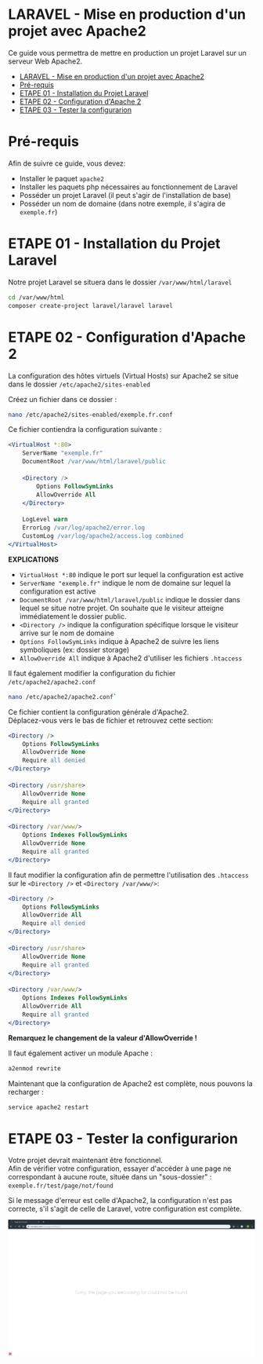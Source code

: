 # LARAVEL - Mise en production d'un projet avec Apache2

Ce guide vous permettra de mettre en production un projet Laravel sur un serveur Web Apache2.

- [LARAVEL - Mise en production d'un projet avec Apache2](#laravel---mise-en-production-dun-projet-avec-apache2)
- [Pré-requis](#pr%C3%A9-requis)
- [ETAPE 01 - Installation du Projet Laravel](#etape-01---installation-du-projet-laravel)
- [ETAPE 02 - Configuration d'Apache 2](#etape-02---configuration-dapache-2)
- [ETAPE 03 - Tester la configurarion](#etape-03---tester-la-configurarion)

# Pré-requis

Afin de suivre ce guide, vous devez:
- Installer le paquet `apache2`
- Installer les paquets php nécessaires au fonctionnement de Laravel
- Posséder un projet Laravel (il peut s'agir de l'installation de base)
- Posséder un nom de domaine (dans notre exemple, il s'agira de `exemple.fr`)

# ETAPE 01 - Installation du Projet Laravel

Notre projet Laravel se situera dans le dossier `/var/www/html/laravel`

```bash
cd /var/www/html
composer create-project laravel/laravel laravel
```

# ETAPE 02 - Configuration d'Apache 2

La configuration des hôtes virtuels (Virtual Hosts) sur Apache2 se situe dans le dossier `/etc/apache2/sites-enabled`

Créez un fichier dans ce dossier :
```bash
nano /etc/apache2/sites-enabled/exemple.fr.conf
```

Ce fichier contiendra la configuration suivante : 
```apache
<VirtualHost *:80>
    ServerName "exemple.fr"
    DocumentRoot /var/www/html/laravel/public

    <Directory />
        Options FollowSymLinks
        AllowOverride All
    </Directory>

    LogLevel warn
    ErrorLog /var/log/apache2/error.log
    CustomLog /var/log/apache2/access.log combined
</VirtualHost>
```

**EXPLICATIONS**
- `VirtualHost *:80` indique le port sur lequel la configuration est active
- `ServerName "exemple.fr"` indique le nom de domaine sur lequel la configuration est active
- `DocumentRoot /var/www/html/laravel/public` indique le dossier dans lequel se situe notre projet. On souhaite que le visiteur atteigne immédiatement le dossier public.
- `<Directory />` indique la configuration spécifique lorsque le visiteur arrive sur le nom de domaine
- `Options FollowSymLinks` indique à Apache2 de suivre les liens symboliques (ex: dossier storage)
- `AllowOverride All` indique à Apache2 d'utiliser les fichiers `.htaccess`


Il faut également modifier la configuration du fichier `/etc/apache2/apache2.conf`
```bash
nano /etc/apache2/apache2.conf`
```

Ce fichier contient la configuration générale d'Apache2.\
Déplacez-vous vers le bas de fichier et retrouvez cette section:

```apache
<Directory />
    Options FollowSymLinks
    AllowOverride None
    Require all denied
</Directory>

<Directory /usr/share>
    AllowOverride None
    Require all granted
</Directory>

<Directory /var/www/>
    Options Indexes FollowSymLinks
    AllowOverride None
    Require all granted
</Directory>
```

Il faut modifier la configuration afin de permettre l'utilisation des `.htaccess` sur le `<Directory />` et `<Directory /var/www/>`: 

```apache
<Directory />
    Options FollowSymLinks
    AllowOverride All
    Require all denied
</Directory>

<Directory /usr/share>
    AllowOverride None
    Require all granted
</Directory>

<Directory /var/www/>
    Options Indexes FollowSymLinks
    AllowOverride All
    Require all granted
</Directory>
```
**Remarquez le changement de la valeur d'AllowOverride !**

Il faut également activer un module Apache :
```bash
a2enmod rewrite
```

Maintenant que la configuration de Apache2 est complète, nous pouvons la recharger :
```bash
service apache2 restart
```

# ETAPE 03 - Tester la configurarion

Votre projet devrait maintenant être fonctionnel. \
Afin de vérifier votre configuration, essayer d'accéder à une page ne correspondant à aucune route, située dans un "sous-dossier" : `exemple.fr/test/page/not/found`

Si le message d'erreur est celle d'Apache2, la configuration n'est pas correcte, s'il s'agit de celle de Laravel, votre configuration est complète.

![Page d'erreur Laravel](images/nginx.png)